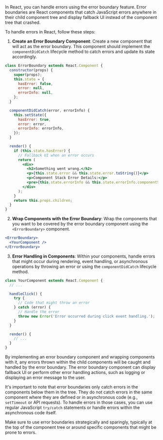 In React, you can handle errors using the error boundary feature. Error boundaries are React components that catch JavaScript errors anywhere in their child component tree and display fallback UI instead of the component tree that crashed.

To handle errors in React, follow these steps:

1. **Create an Error Boundary Component**:
   Create a new component that will act as the error boundary. This component should implement the `componentDidCatch` lifecycle method to catch errors and update its state accordingly.

```jsx
class ErrorBoundary extends React.Component {
  constructor(props) {
    super(props);
    this.state = {
      hasError: false,
      error: null,
      errorInfo: null,
    };
  }

  componentDidCatch(error, errorInfo) {
    this.setState({
      hasError: true,
      error: error,
      errorInfo: errorInfo,
    });
  }

  render() {
    if (this.state.hasError) {
      // Fallback UI when an error occurs
      return (
        <div>
          <h2>Something went wrong.</h2>
          <p>{this.state.error && this.state.error.toString()}</p>
          <p>Component Stack Error Details:</p>
          <pre>{this.state.errorInfo && this.state.errorInfo.componentStack}</pre>
        </div>
      );
    }
    return this.props.children;
  }
}
```

2. **Wrap Components with the Error Boundary**:
   Wrap the components that you want to be covered by the error boundary component using the `<ErrorBoundary>` component.

```jsx
<ErrorBoundary>
  <YourComponent />
</ErrorBoundary>
```

3. **Error Handling in Components**:
   Within your components, handle errors that might occur during rendering, event handling, or asynchronous operations by throwing an error or using the `componentDidCatch` lifecycle method.

```jsx
class YourComponent extends React.Component {
  // ...

  handleClick() {
    try {
      // Code that might throw an error
    } catch (error) {
      // Handle the error
      throw new Error('Error occurred during click event handling.');
    }
  }

  render() {
    // ...
  }
}
```

By implementing an error boundary component and wrapping components with it, any errors thrown within the child components will be caught and handled by the error boundary. The error boundary component can display fallback UI or perform other error handling actions, such as logging or displaying an error message to the user.

It's important to note that error boundaries only catch errors in the components below them in the tree. They do not catch errors in the same component where they are defined or in asynchronous code (e.g., `setTimeout` or API requests). To handle errors in those cases, you can use regular JavaScript `try/catch` statements or handle errors within the asynchronous code itself.

Make sure to use error boundaries strategically and sparingly, typically at the top of the component tree or around specific components that might be prone to errors.